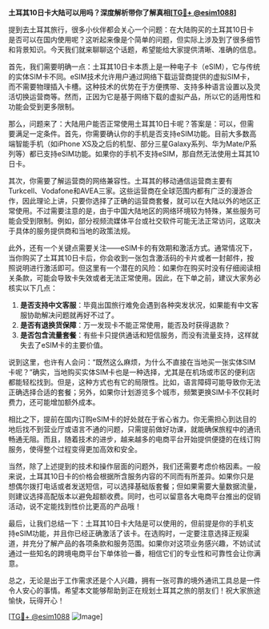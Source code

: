 **土耳其10日卡大陆可以用吗？深度解析带你了解真相[[TG💪+ @esim1088](https://t.me/s/esim1088)]**

提到去土耳其旅行，很多小伙伴都会关心一个问题：在大陆购买的土耳其10日卡是否可以在国内使用呢？这听起来像是个简单的问题，但实际上涉及到了很多细节和背景知识。今天我们就来聊聊这个话题，希望能给大家提供清晰、准确的信息。

首先，我们需要明确一点：土耳其10日卡本质上是一种电子卡（eSIM），它与传统的实体SIM卡不同。eSIM技术允许用户通过网络下载运营商提供的虚拟SIM卡，而不需要物理插入卡槽。这种技术的优势在于方便携带、支持多种语言设置以及灵活切换运营商等。然而，正因为它是基于网络下载的虚拟产品，所以它的适用性和功能会受到更多限制。

那么，问题来了：大陆用户能否正常使用土耳其10日卡呢？答案是：可以，但需要满足一定条件。首先，你需要确认你的手机是否支持eSIM功能。目前大多数高端智能手机（如iPhone XS及之后的机型、部分三星Galaxy系列、华为Mate/P系列等）都已支持eSIM功能。如果你的手机不支持eSIM，那自然无法使用土耳其10日卡。

其次，你需要了解运营商的网络兼容性。土耳其的移动通信运营商主要有Turkcell、Vodafone和AVEA三家。这些运营商在全球范围内都有广泛的漫游合作，因此理论上讲，只要你选择了正确的运营商套餐，就可以在大陆以外的地区正常使用。不过需要注意的是，由于中国大陆地区的网络环境较为特殊，某些服务可能会受到限制。例如，部分视频流媒体平台或社交软件可能无法正常访问，这取决于具体的服务提供商和当地的政策法规。

此外，还有一个关键点需要关注——eSIM卡的有效期和激活方式。通常情况下，当你购买了土耳其10日卡后，你会收到一张包含激活码的卡片或者一封邮件，按照说明进行激活即可。但这里有一个潜在的风险：如果你在购买时没有仔细阅读相关条款，可能会导致卡失效或者无法正常使用。因此，在下单之前，建议大家务必核实以下几点：

1. **是否支持中文客服**：毕竟出国旅行难免会遇到各种突发状况，如果能有中文客服协助解决问题就再好不过了。
2. **是否有退换货保障**：万一发现卡不能正常使用，能否及时获得退款？
3. **是否包含流量套餐**：有些卡只提供通话和短信服务，而没有流量支持，这样就失去了eSIM卡的主要价值。

说到这里，也许有人会问：“既然这么麻烦，为什么不直接在当地买一张实体SIM卡呢？”确实，当地购买实体SIM卡也是一种选择，尤其是在机场或市区的便利店都能轻松找到。但是，这种方式也有它的局限性。比如，语言障碍可能导致你无法正确选择合适的套餐；另外，如果你计划游览多个城市，频繁更换SIM卡不仅耗时费力，还可能增加额外成本。

相比之下，提前在国内订购eSIM卡的好处就在于省心省力。你无需担心到达目的地后找不到营业厅或语言不通的问题，只需提前做好功课，就能确保旅程中的通讯畅通无阻。而且，随着技术的进步，越来越多的电商平台开始提供便捷的在线订购服务，使得整个过程变得更加高效和安全。

当然，除了上述提到的技术和操作层面的问题外，我们还需要考虑价格因素。一般来说，土耳其10日卡的价格会根据所含服务内容的不同而有所差异。如果你只是想偶尔拨打电话或者发送短信，可以选择基础版套餐；但如果需要大量数据流量，则建议选择高配版本以避免超额收费。同时，也可以留意各大电商平台推出的促销活动，说不定能找到性价比更高的产品哦！

最后，让我们总结一下：土耳其10日卡大陆是可以使用的，但前提是你的手机支持eSIM功能，并且你已经正确激活了该卡。在选购时，一定要注意选择正规渠道，并充分了解产品的各项条款和服务范围。如果你对这项业务感兴趣，不妨试试通过一些知名的跨境电商平台下单体验一番，相信它们的专业性和可靠性会让你满意。

总之，无论是出于工作需求还是个人兴趣，拥有一张可靠的境外通讯工具总是一件令人安心的事情。希望本文能够帮助到正在规划土耳其之旅的朋友们！祝大家旅途愉快，玩得开心！

[[TG💪+ @esim1088](https://t.me/s/esim1088) ![Image](https://i.postimg.cc/4NQfJmqS/Snipaste-2025-05-13-00-14-12.png)]